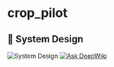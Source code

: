 # crop_pilot


## 🎨 System Design
![System Design](https://github.com/user-attachments/assets/3cc7d34d-a2c3-44e3-a5b4-0af8fbd4b58b)
[![Ask DeepWiki](https://deepwiki.com/badge.svg)](https://deepwiki.com/Smart-Farming-Graduation-Project/Mobile)


